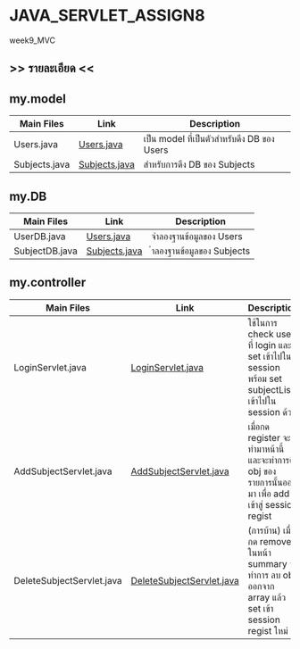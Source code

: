 # JAVA_SERVLET_ASSIGN8
week9_MVC
## >> รายละเอียด <<

## my.model
| Main Files   |      Link      |  Description |
|----------|-------------|------|
| Users.java |  [Users.java](https://github.com/prakasitz/JAVA_SERVLET_ASSIGN8/blob/master/src/java/my/model/Users.java) | เป็น model ที่เป็นตัวสำหรับดึง DB ของ Users  |
| Subjects.java |    [Subjects.java](https://github.com/prakasitz/JAVA_SERVLET_ASSIGN8/blob/master/src/java/my/model/Subjects.java)   | สำหรับการดึง DB ของ Subjects |

## my.DB
| Main Files   |      Link      |  Description |
|----------|-------------|------|
| UserDB.java |  [Users.java](https://github.com/prakasitz/JAVA_SERVLET_ASSIGN8/blob/master/src/java/my/db/UserDB.java) | จำลองฐานข้อมูลของ Users |
| SubjectDB.java |    [Subjects.java](https://github.com/prakasitz/JAVA_SERVLET_ASSIGN8/blob/master/src/java/my/db/SubjectDB.java)   | ำลองฐานข้อมูลของ Subjects |


## my.controller
| Main Files   |      Link      |  Description |
|----------|-------------|------|
| LoginServlet.java |  [LoginServlet.java](https://github.com/prakasitz/JAVA_SERVLET_ASSIGN8/blob/master/src/java/my/controller/LoginServlet.java) | ใช้ในการ check user ที่ login และ set เข้าไปใน session พร้อม set subjectList เข้าไปใน session ด้วย |
| AddSubjectServlet.java |    [AddSubjectServlet.java](https://github.com/prakasitz/JAVA_SERVLET_ASSIGN8/blob/master/src/java/my/controller/AddSubjectServlet.java)   | เมื่อกด register จะทำมาหน้านี้ และจะทำการดึง obj ของรายการนั้นออกมา เพื่อ add เข้าสู่ session regist |
| DeleteSubjectServlet.java | [DeleteSubjectServlet.java](https://github.com/prakasitz/JAVA_SERVLET_ASSIGN8/blob/master/src/java/my/controller/DeleteSubjectServlet.java) | (การบ้าน) เมื่อกด remove ในหน้า summary จะทำการ ลบ obj ออกจาก array แล้ว set เข้า session regist ใหม่ |
